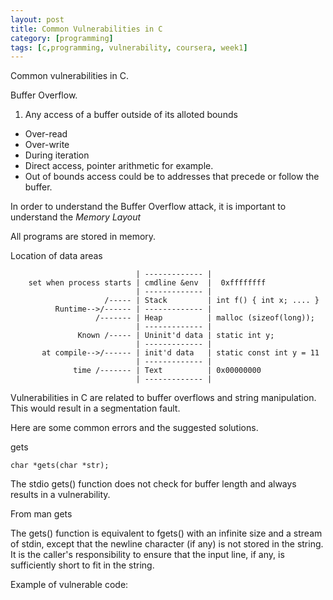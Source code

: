 ```yaml
---
layout: post
title: Common Vulnerabilities in C 
category: [programming]
tags: [c,programming, vulnerability, coursera, week1]
---
```


Common vulnerabilities in C. 

Buffer Overflow. 

1. Any access of a buffer outside of its alloted bounds
- Over-read
- Over-write 
- During iteration 
- Direct access, pointer arithmetic for example. 
- Out of bounds access could be to addresses that precede or follow the buffer. 

In order to understand the Buffer Overflow attack, it is important to understand the *Memory Layout* 

All programs are stored in memory. 

Location of data areas
 
         
                                | ------------- |
        set when process starts | cmdline &env  |  0xffffffff
                                | ------------- |
                         /----- | Stack         | int f() { int x; .... } 
              Runtime-->/------ | ------------- |
                       /------- | Heap          | malloc (sizeof(long)); 
                                | ------------- |
                   Known /----- | Uninit'd data | static int y;
                                | ------------- |
           at compile-->/------ | init'd data   | static const int y = 11
                                | ------------- |
                  time /------- | Text          | 0x00000000
                                | ------------- |
                  
                  
Vulnerabilities in C are related to buffer overflows and string manipulation. This would result in a segmentation fault. 

Here are some common errors and the suggested solutions. 

gets

```
char *gets(char *str);
```
The stdio gets() function does not check for buffer length and always results in a vulnerability. 

From man gets 

The gets() function is equivalent to fgets() with an infinite size and a stream of stdin, except that the newline character 
(if any) is not stored in the string.  It is the caller's responsibility to ensure that the input line, if any, is sufficiently 
short to fit in the string.

Example of vulnerable code: 

